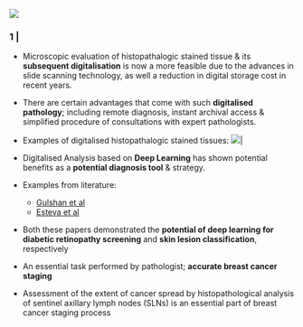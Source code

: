 ![](https://i.imgur.com/0oW3bQA.png)

### 1 | 

- Microscopic evaluation of histopathalogic stained tissue & its **subsequent digitalisation** is now a more feasible due to the advances in slide scanning technology, as well a reduction in digital storage cost in recent years.
- There are certain advantages that come with such **digitalised pathology**; including remote diagnosis, instant archival access & simplified procedure of consultations with expert pathologists.
- Examples of digitalised histopathalogic stained tissues:
![](https://i.imgur.com/9CguKyI.png)|

- Digitalised Analysis based on **Deep Learning** has shown potential benefits as a **potential diagnosis tool** & strategy. 
- Examples from literature:
  - [Gulshan et al](https://jamanetwork.com/journals/jama/fullarticle/2588763)
  - [Esteva et al](https://pubmed.ncbi.nlm.nih.gov/28117445/) 
- Both these papers demonstrated the <b>potential of deep learning for diabetic retinopathy screening</b> and <b>skin lesion classification</b>, respectively
- An essential task performed by pathologist; **accurate breast cancer staging**
- Assessment of the extent of cancer spread by histopathological analysis of sentinel axillary lymph nodes (SLNs) is an essential part of breast cancer staging process
